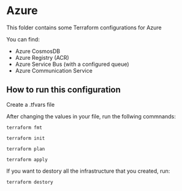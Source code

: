 # Azure

This folder contains some Terraform configurations for Azure<br>

You can find:

- Azure CosmosDB
- Azure Registry (ACR)
- Azure Service Bus (with a configured queue)
- Azure Communication Service

## How to run this configuration

Create a .tfvars file

After changing the values in your file, run the follwing commnands:

<code>terraform fmt</code>

<code>terraform init</code>

<code>terraform plan</code>

<code>terraform apply</code>

If you want to destory all the infrastructure that you created, run:

<code>terraform destory</code>
